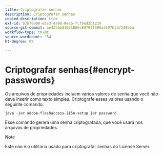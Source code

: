 ```yaml
---
title: Criptografar senhas
description: Criptografar senhas
copied-description: true
exl-id: 97b78e00-e5e3-4a9d-8eab-fcf96d3b1219
source-git-commit: be43bbbd1051886c8979ff590a3197b2a7249b6a
workflow-type: tm+mt
source-wordcount: '54'
ht-degree: 0%

---
```


# Criptografar senhas{#encrypt-passwords}

Os arquivos de propriedades incluem vários valores de senha que você não deve inserir como texto simples. Criptografe esses valores usando o seguinte comando:

`java -jar adobe-flashaccess-i15n-setup.jar password`

Esse comando gerará uma senha criptografada, que você usará nos arquivos de propriedades.

>[!NOTE]
>Este não é o utilitário usado para criptografar senhas do License Server.
